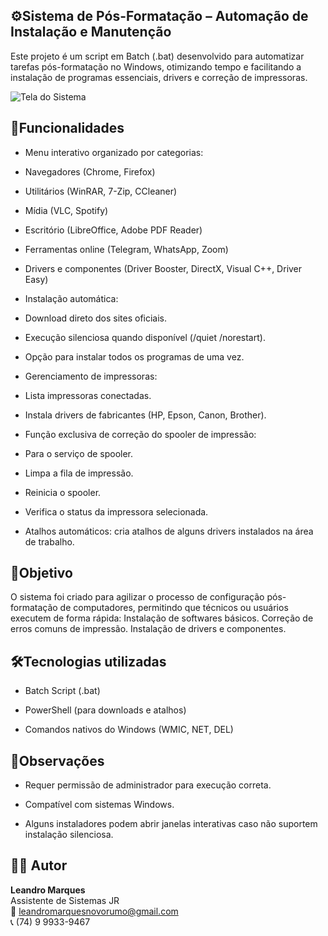 ## ⚙️Sistema de Pós-Formatação – Automação de Instalação e Manutenção
Este projeto é um script em Batch (.bat) desenvolvido para automatizar tarefas pós-formatação no Windows, otimizando tempo e facilitando a instalação de programas essenciais, drivers e correção de impressoras.

![Tela do Sistema]()

## 🚀Funcionalidades
- Menu interativo organizado por categorias:

- Navegadores (Chrome, Firefox)

- Utilitários (WinRAR, 7-Zip, CCleaner)

- Mídia (VLC, Spotify)

- Escritório (LibreOffice, Adobe PDF Reader)

- Ferramentas online (Telegram, WhatsApp, Zoom)

- Drivers e componentes (Driver Booster, DirectX, Visual C++, Driver Easy)

- Instalação automática:

- Download direto dos sites oficiais.

- Execução silenciosa quando disponível (/quiet /norestart).

- Opção para instalar todos os programas de uma vez.

- Gerenciamento de impressoras:

- Lista impressoras conectadas.

- Instala drivers de fabricantes (HP, Epson, Canon, Brother).

- Função exclusiva de correção do spooler de impressão:

- Para o serviço de spooler.

- Limpa a fila de impressão.

- Reinicia o spooler.

- Verifica o status da impressora selecionada.

- Atalhos automáticos: cria atalhos de alguns drivers instalados na área de trabalho.

## 🎯Objetivo
O sistema foi criado para agilizar o processo de configuração pós-formatação de computadores, permitindo que técnicos ou usuários executem de forma rápida:
Instalação de softwares básicos.
Correção de erros comuns de impressão.
Instalação de drivers e componentes.

## 🛠️Tecnologias utilizadas

- Batch Script (.bat)

- PowerShell (para downloads e atalhos)

- Comandos nativos do Windows (WMIC, NET, DEL)

## 📌Observações
- Requer permissão de administrador para execução correta.

- Compatível com sistemas Windows.

- Alguns instaladores podem abrir janelas interativas caso não suportem instalação silenciosa.

## 👨‍💻 Autor
**Leandro Marques**  
Assistente de Sistemas JR  
📧 leandromarquesnovorumo@gmail.com  
📞 (74) 9 9933-9467
